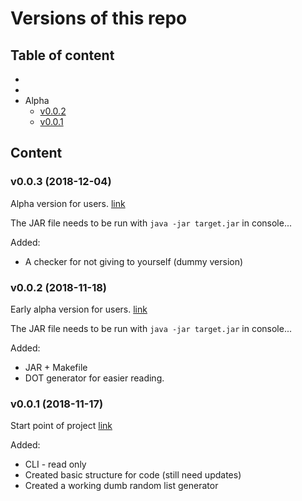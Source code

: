 # Versions of this repo

## Table of content

* 
* 
* Alpha
  * [v0.0.2](#user-content-v002-2018-11-18)
  * [v0.0.1](#user-content-v001-2018-11-17)

## Content

### v0.0.3 (2018-12-04)
Alpha version for users. [link](https://github.com/Yueur/target-circle/releases/tag/v0.0.3)

The JAR file needs to be run with `java -jar target.jar` in console...

Added:
* A checker for not giving to yourself (dummy version)


### v0.0.2 (2018-11-18)
Early alpha version for users. [link](https://github.com/Yueur/target-circle/releases/tag/v0.0.2)

The JAR file needs to be run with `java -jar target.jar` in console...

Added:
* JAR + Makefile
* DOT generator for easier reading.


### v0.0.1 (2018-11-17)
Start point of project [link](https://github.com/Yueur/target-circle/releases/tag/v0.0.1)

Added:
* CLI - read only
* Created basic structure for code (still need updates)
* Created a working dumb random list generator


